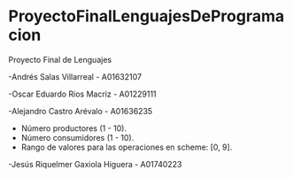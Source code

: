 # ProyectoFinalLenguajesDeProgramacion
Proyecto Final de Lenguajes

-Andrés Salas Villarreal - A01632107

-Oscar Eduardo Rios Macriz - A01229111

-Alejandro Castro Arévalo - A01636235
  - Número productores (1 - 10).
  - Número consumidores (1 - 10).
  - Rango de valores para las operaciones en scheme: [0, 9].

-Jesús Riquelmer Gaxiola Higuera - A01740223

